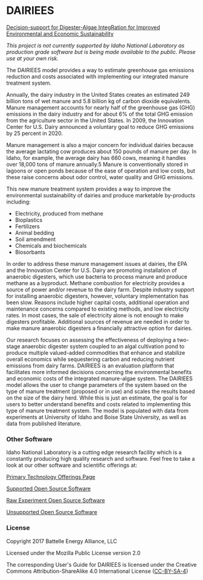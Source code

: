 ﻿# DAIRIEES
[Decision-support for Digester-Algae IntegRation for Improved Environmental and Economic Sustainability](https://dairiees.inl.gov)

*This project is not currently supported by Idaho National Laboratory as production grade software but is being made available to the public. Please use at your own risk.*

The DAIRIEES model provides a way to estimate greenhouse gas emissions reduction and costs associated with implementing our integrated manure treatment system.

Annually, the dairy industry in the United States creates an estimated 249 billion tons of wet manure and 5.8 billion kg of carbon dioxide equivalents. Manure management accounts for nearly half of the greenhouse gas (GHG) emissions in the dairy industry and for about 6% of the total GHG emission from the agriculture sector in the United States. In 2009, the Innovation Center for U.S. Dairy announced a voluntary goal to reduce GHG emissions by 25 percent in 2020.

Manure management is also a major concern for individual dairies because the average lactating cow produces about 150 pounds of manure per day. In Idaho, for example, the average dairy has 660 cows, meaning it handles over 18,000 tons of manure annually.5 Manure is conventionally stored in lagoons or open ponds because of the ease of operation and low costs, but these raise concerns about odor control, water quality and GHG emissions.

This new manure treatment system provides a way to improve the environmental sustainability of dairies and produce marketable by-products including:

- Electricity, produced from methane
- Bioplastics 
- Fertilizers 
- Animal bedding
- Soil amendment 
- Chemicals and biochemicals
- Biosorbants

In order to address these manure management issues at dairies, the EPA and the Innovation Center for U.S. Dairy are promoting installation of anaerobic digesters, which use bacteria to process manure and produce methane as a byproduct. Methane combustion for electricity provides a source of power and/or revenue to the dairy farm. Despite industry support for installing anaerobic digesters, however, voluntary implementation has been slow.  Reasons include higher capital costs, additional operation and maintenance concerns compared to existing methods, and low electricity rates. In most cases, the sale of electricity alone is not enough to make digesters profitable. Additional sources of revenue are needed in order to make manure anaerobic digesters a financially attractive option for dairies.

Our research focuses on assessing the effectiveness of deploying a two-stage anaerobic digester system coupled to an algal cultivation pond to produce multiple valued-added commodities that enhance and stabilize overall economics while sequestering carbon and reducing nutrient emissions from dairy farms. DAIRIEES is an evaluation platform that facilitates more informed decisions concerning the environmental benefits and economic costs of the integrated manure-algae system. The DAIRIEES model allows the user to change parameters of the system based on the type of manure treatment (proposed or in use) and scales the results based on the size of the dairy herd. While this is just an estimate, the goal is for users to better understand benefits and costs related to implementing this type of manure treatment system. The model is populated with data from experiments at University of Idaho and Boise State University, as well as data from published literature.

### Other Software
Idaho National Laboratory is a cutting edge research facility which is a constantly producing high quality research and software. Feel free to take a look at our other software and scientific offerings at:

[Primary Technology Offerings Page](https://www.inl.gov/inl-initiatives/technology-deployment)

[Supported Open Source Software](https://github.com/idaholab)

[Raw Experiment Open Source Software](https://github.com/IdahoLabResearch)

[Unsupported Open Source Software](https://github.com/IdahoLabCuttingBoard)

### License
Copyright 2017 Battelle Energy Alliance, LLC

Licensed under the Mozilla Public License version 2.0

The corresponding User's Guide for DAIRIEES is licensed under the Creative Commons Attribution-ShareAlike 4.0 International License ([CC-BY-SA-4](https://creativecommons.org/licenses/by-sa/4.0/))

